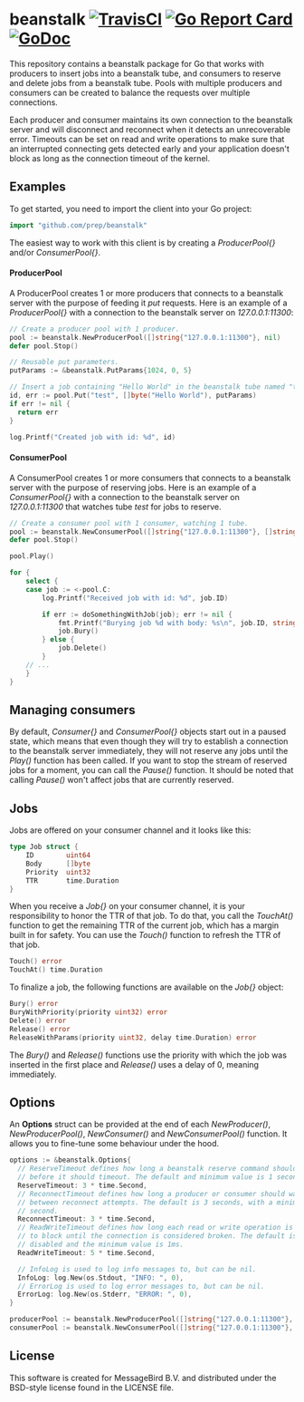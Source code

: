 beanstalk
[![TravisCI](https://travis-ci.org/prep/beanstalk.svg?branch=master)](https://travis-ci.org/prep/beanstalk.svg?branch=master)
[![Go Report Card](https://goreportcard.com/badge/github.com/prep/beanstalk)](https://goreportcard.com/report/github.com/prep/beanstalk)
[![GoDoc](https://godoc.org/github.com/prep/beanstalk?status.svg)](https://godoc.org/github.com/prep/beanstalk)
=========
This repository contains a beanstalk package for Go that works with producers to insert jobs into a beanstalk tube, and consumers to reserve and delete jobs from a beanstalk tube. Pools with multiple producers and consumers can be created to balance the requests over multiple connections.

Each producer and consumer maintains its own connection to the beanstalk server and will disconnect and reconnect when it detects an unrecoverable error. Timeouts can be set on read and write operations to make sure that an interrupted connecting gets detected early and your application doesn't block as long as the connection timeout of the kernel.

Examples
--------
To get started, you need to import the client into your Go project:

```go
import "github.com/prep/beanstalk"
```

The easiest way to work with this client is by creating a *ProducerPool{}* and/or *ConsumerPool{}*.

#### ProducerPool
A ProducerPool creates 1 or more producers that connects to a beanstalk server with the purpose of feeding it *put* requests. Here is an example of a *ProducerPool{}* with a connection to the beanstalk server on *127.0.0.1:11300*:

```go
// Create a producer pool with 1 producer.
pool := beanstalk.NewProducerPool([]string{"127.0.0.1:11300"}, nil)
defer pool.Stop()

// Reusable put parameters.
putParams := &beanstalk.PutParams{1024, 0, 5}

// Insert a job containing "Hello World" in the beanstalk tube named "test".
id, err := pool.Put("test", []byte("Hello World"), putParams)
if err != nil {
  return err
}

log.Printf("Created job with id: %d", id)
```

#### ConsumerPool
A ConsumerPool creates 1 or more consumers that connects to a beanstalk server with the purpose of reserving jobs. Here is an example of a *ConsumerPool{}* with a connection to the beanstalk server on *127.0.0.1:11300* that watches tube *test* for jobs to reserve.

```go
// Create a consumer pool with 1 consumer, watching 1 tube.
pool := beanstalk.NewConsumerPool([]string{"127.0.0.1:11300"}, []string{"test"}, nil)
defer pool.Stop()

pool.Play()

for {
    select {
    case job := <-pool.C:
        log.Printf("Received job with id: %d", job.ID)

        if err := doSomethingWithJob(job); err != nil {
            fmt.Printf("Burying job %d with body: %s\n", job.ID, string(job.Body))
            job.Bury()
        } else {
            job.Delete()
        }
    // ...
    }
}
```

Managing consumers
------------------
By default, *Consumer{}* and *ConsumerPool{}* objects start out in a paused state, which means that even though they will try to establish a connection to the beanstalk server immediately, they will not reserve any jobs until the *Play()* function has been called. If you want to stop the stream of reserved jobs for a moment, you can call the *Pause()* function. It should be noted that calling *Pause()* won't affect jobs that are currently reserved.

Jobs
----
Jobs are offered on your consumer channel and it looks like this:

```go
type Job struct {
	ID        uint64
	Body      []byte
	Priority  uint32
	TTR       time.Duration
}
```

When you receive a *Job{}* on your consumer channel, it is your responsibility to honor the TTR of that job. To do that, you call the *TouchAt()* function to get the remaining TTR of the current job, which has a margin built in for safety. You can use the *Touch()* function to refresh the TTR of that job.

```go
Touch() error
TouchAt() time.Duration
```

To finalize a job, the following functions are available on the *Job{}* object:
```go
Bury() error
BuryWithPriority(priority uint32) error
Delete() error
Release() error
ReleaseWithParams(priority uint32, delay time.Duration) error
```

The *Bury()* and *Release()* functions use the priority with which the job was inserted in the first place and *Release()* uses a delay of 0, meaning immediately.

Options
-------
An **Options** struct can be provided at the end of each *NewProducer()*, *NewProducerPool()*, *NewConsumer()* and *NewConsumerPool()* function. It allows you to fine-tune some behaviour under the hood.

```go
options := &beanstalk.Options{
  // ReserveTimeout defines how long a beanstalk reserve command should wait
  // before it should timeout. The default and minimum value is 1 second.
  ReserveTimeout: 3 * time.Second,
  // ReconnectTimeout defines how long a producer or consumer should wait
  // between reconnect attempts. The default is 3 seconds, with a minimum of 1
  // second.
  ReconnectTimeout: 3 * time.Second,
  // ReadWriteTimeout defines how long each read or write operation is  allowed
  // to block until the connection is considered broken. The default is
  // disabled and the minimum value is 1ms.
  ReadWriteTimeout: 5 * time.Second,

  // InfoLog is used to log info messages to, but can be nil.
  InfoLog: log.New(os.Stdout, "INFO: ", 0),
  // ErrorLog is used to log error messages to, but can be nil.
  ErrorLog: log.New(os.Stderr, "ERROR: ", 0),
}

producerPool := beanstalk.NewProducerPool([]string{"127.0.0.1:11300"}, options)
consumerPool := beanstalk.NewConsumerPool([]string{"127.0.0.1:11300"}, []string{"test"}, options)
```

License
-------
This software is created for MessageBird B.V. and distributed under the BSD-style license found in the LICENSE file.
